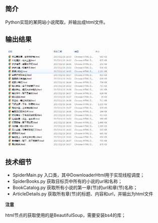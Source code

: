 ## 简介
Python实现的某网站小说爬取，并输出成html文件。

## 输出结果
<img width="70%" src="https://github.com/GoOnToDeth/SpiderForFiction/blob/master/images/result.png" />

## 技术细节
* SpiderMain.py 入口类，其中DownloaderHtml用于实现线程调度；
* SpiderBooks.py 获取目标页中所有的小说的url和名称；
* BookCatalog.py 获取所有小说的第一章(节)的url和章(节)名称；
* ArticleDetails.py 获取所有章(节)的标题、内容和url，并输出为html文件

**注意**

html节点的获取使用的是BeautifulSoup，需要安装bs4的库；


